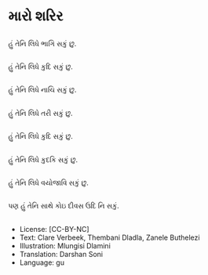 # મારો શરિર

##
હું તેનિ લિધે ભાગિ સકું છુ.

##
હું તેનિ લિધે કુદિ સકું છુ.

##
હું તેનિ લિધે નાચિ સકું છુ.

##
હું તેનિ લિધે તરી સકું છુ.

##
હું તેનિ લિધે કુદિ સકું છુ.

##
હું તેનિ લિધે કુદકિ સકું છુ.

##
હું તેનિ લિધે વયોજાવિ સકું છુ.

##
પણ હું તેનિ સાથે કોઇ દીવસ ઉદિ નિ સકું.

##
* License: [CC-BY-NC]
* Text: Clare Verbeek, Thembani Dladla, Zanele Buthelezi
* Illustration: Mlungisi Dlamini
* Translation: Darshan Soni
* Language: gu
